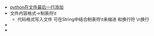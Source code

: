 - [python在文件最后一行添加](https://blog.csdn.net/zzzzlei123123123/article/details/102850750)
- 文件内容格式->制表符\\t
	- 代码格式写入文件 可在String中结合制表符\\t来缩进 和换行符 \\n换行
-
-